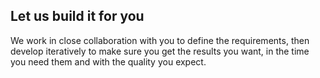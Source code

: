 ## Let us build it for you

We work in close collaboration with you to define the requirements, then develop iteratively to make sure you get the results you want, in the time you need them and with the quality you expect.
